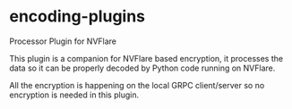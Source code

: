 # encoding-plugins
Processor Plugin for NVFlare

This plugin is a companion for NVFlare based encryption, it processes the data so it can
be properly decoded by Python code running on NVFlare.

All the encryption is happening on the local GRPC client/server so no encryption is needed
in this plugin.
